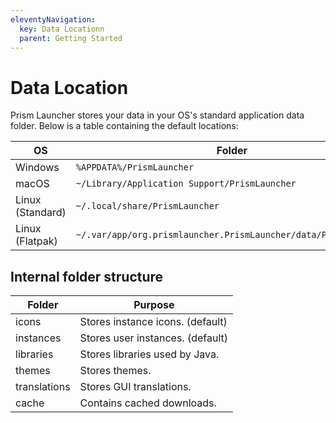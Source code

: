 ```yaml
---
eleventyNavigation:
  key: Data Locationn
  parent: Getting Started
--- 
```

# Data Location

Prism Launcher stores your data in your OS's standard application data folder. Below is a table containing the default locations:

| OS               | Folder                                                          |
| ---------------- | --------------------------------------------------------------- |
| Windows          | `%APPDATA%/PrismLauncher`                                       |
| macOS            | `~/Library/Application Support/PrismLauncher`                   |
| Linux (Standard) | `~/.local/share/PrismLauncher`                                  |
| Linux (Flatpak)  | `~/.var/app/org.prismlauncher.PrismLauncher/data/PrismLauncher` |

## Internal folder structure

| Folder       | Purpose                        |
|--------------|--------------------------------|
| icons        | Stores instance icons. (default) |
| instances    | Stores user instances. (default) |
| libraries    | Stores libraries used by Java. |
| themes       | Stores themes.                 |
| translations | Stores GUI translations.        |
| cache        | Contains cached downloads.     |
